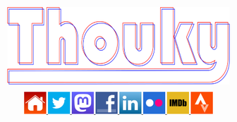 <div align="center">
  <img src="https://raw.githubusercontent.com/thoukydides/thoukydides/master/images/thouky.svg" width="600px" height="175px">
</div>
<p>
<p>
<div align="center">
  <a href="https://www.thouky.co.uk/software">
    <img src="https://raw.githubusercontent.com/thoukydides/thoukydides/master/images/icon-contact-home.svg" width="50px" height="50px">
  </a>
  <a href="https://twitter.com/thouky">
    <img src="https://raw.githubusercontent.com/thoukydides/thoukydides/master/images/icon-contact-twitter.svg" width="50px" height="50px">
  </a>
  <a href="https://mastodon.social/@thouky">
    <img src="https://raw.githubusercontent.com/thoukydides/thoukydides/master/images/icon-contact-mastodon.svg" width="50px" height="50px">
  </a>
  <a href="http://www.facebook.com/thouky">
    <img src="https://raw.githubusercontent.com/thoukydides/thoukydides/master/images/icon-contact-facebook.svg" width="50px" height="50px">
  </a>
  <!-- 
  <a href="https://plus.google.com/+AlexanderThoukydides?rel=author">
    <img src="https://raw.githubusercontent.com/thoukydides/thoukydides/master/images/icon-contact-googleplus.svg" width="50px" height="50px">
  </a>
  -->
  <a href="http://www.linkedin.com/in/thouky">
    <img src="https://raw.githubusercontent.com/thoukydides/thoukydides/master/images/icon-contact-linkedin.svg" width="50px" height="50px">
  </a>
  <!-- 
  <a href="http://www.youtube.com/user/thouky1">
    <img src="https://raw.githubusercontent.com/thoukydides/thoukydides/master/images/icon-contact-youtube.svg" width="50px" height="50px">
  </a>
  -->
  <a href="http://www.flickr.com/photos/thouky/">
    <img src="https://raw.githubusercontent.com/thoukydides/thoukydides/master/images/icon-contact-flickr.svg" width="50px" height="50px">
  </a>
  <a href="http://www.imdb.com/name/nm8267628/">
    <img src="https://raw.githubusercontent.com/thoukydides/thoukydides/master/images/icon-contact-imdb.svg" width="50px" height="50px">
  </a>
  <!-- 
  <a href="https://github.com/thoukydides">
    <img src="https://raw.githubusercontent.com/thoukydides/thoukydides/master/images/icon-contact-github.svg" width="50px" height="50px">
  </a>
  -->
  <a href="https://www.strava.com/athletes/thouk">
    <img src="https://raw.githubusercontent.com/thoukydides/thoukydides/master/images/icon-contact-strava.svg" width="50px" height="50px">
  </a>
</div>
